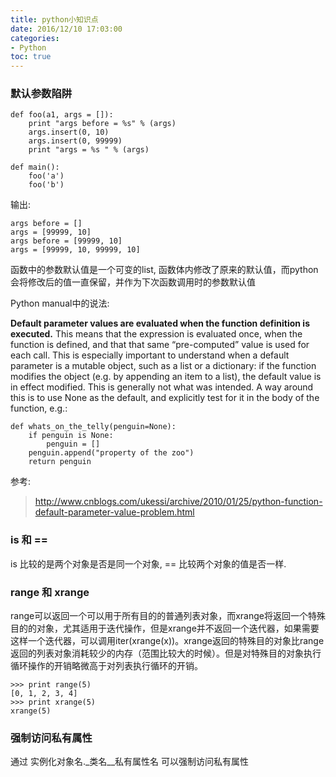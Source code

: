 ```yaml
---
title: python小知识点
date: 2016/12/10 17:03:00
categories:
- Python
toc: true
---
```


### 默认参数陷阱
```
def foo(a1, args = []):
    print "args before = %s" % (args)
    args.insert(0, 10)
    args.insert(0, 99999)
    print "args = %s " % (args)

def main():
    foo('a')
    foo('b')
```

输出:
```
args before = []
args = [99999, 10] 
args before = [99999, 10]
args = [99999, 10, 99999, 10] 
```
函数中的参数默认值是一个可变的list, 函数体内修改了原来的默认值，而python会将修改后的值一直保留，并作为下次函数调用时的参数默认值

Python manual中的说法:

**Default parameter values are evaluated when the function definition is executed.** This means that the expression is evaluated once, when the function is defined, and that that same “pre-computed” value is used for each call. This is especially important to understand when a default parameter is a mutable object, such as a list or a dictionary: if the function modifies the object (e.g. by appending an item to a list), the default value is in effect modified. This is generally not what was intended. A way around this is to use None as the default, and explicitly test for it in the body of the function, e.g.:
```
def whats_on_the_telly(penguin=None):
    if penguin is None:
        penguin = []
    penguin.append("property of the zoo")
    return penguin
```

参考:
> http://www.cnblogs.com/ukessi/archive/2010/01/25/python-function-default-parameter-value-problem.html

### is 和 ==
is 比较的是两个对象是否是同一个对象, == 比较两个对象的值是否一样.

### range 和 xrange
range可以返回一个可以用于所有目的的普通列表对象，而xrange将返回一个特殊目的的对象，尤其适用于迭代操作，但是xrange并不返回一个迭代器，如果需要这样一个迭代器，可以调用iter(xrange(x))。xrange返回的特殊目的对象比range返回的列表对象消耗较少的内存（范围比较大的时候）。但是对特殊目的对象执行循环操作的开销略微高于对列表执行循环的开销。
```
>>> print range(5)
[0, 1, 2, 3, 4]
>>> print xrange(5)
xrange(5)
```

### 强制访问私有属性
通过 实例化对象名._类名__私有属性名 可以强制访问私有属性